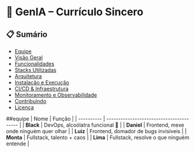 # 🧠 GenIA – Currículo Sincero

## 📋 Sumário

- [Equipe](#equipe)
- [Visão Geral](#visão-geral)
- [Funcionalidades](#funcionalidades)
- [Stacks Utilizadas](#stacks-utilizadas)
- [Arquitetura](#arquitetura)
- [Instalação e Execução](#instalação-e-execução)
- [CI/CD & Infraestrutura](#cicd--infraestrutura)
- [Monitoramento e Observabilidade](#monitoramento-e-observabilidade)
- [Contribuindo](#contribuindo)
- [Licença](#licença)
  
##equipe
| Nome       | Função                                   |
| ---------- | ---------------------------------------- |
| **Black**  | DevOps, alcoólatra funcional 🍺          |
| **Daniel** | Frontend, mexe onde ninguém quer olhar   |
| **Luiz**   | Frontend, domador de bugs invisíveis     |
| **Monta**  | Fullstack, talento + caos                |
| **Lima**   | Fullstack, resolve o que ninguém entende |
